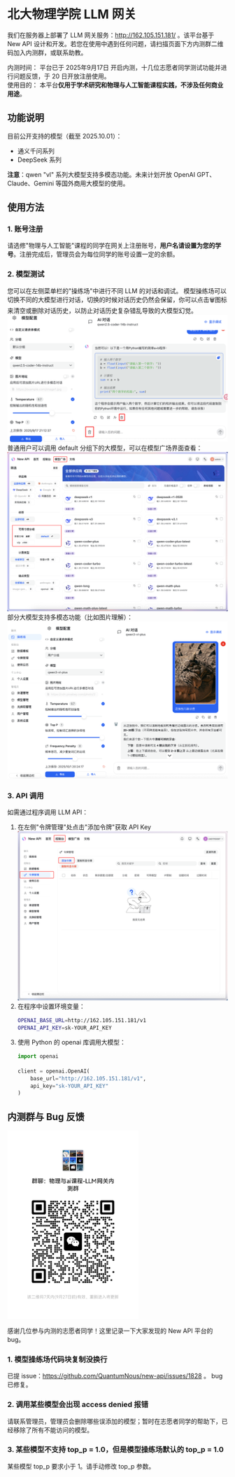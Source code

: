 # 北大物理学院 LLM 网关

我们在服务器上部署了 LLM 网关服务：http://162.105.151.181/ 。该平台基于 New API 设计和开发。若您在使用中遇到任何问题，请扫描页面下方内测群二维码加入内测群，或联系助教。

内测时间： 平台已于 2025年9月17日 开启内测，十几位志愿者同学测试功能并进行问题反馈，于 20 日开放注册使用。  
使用目的： 本平台**仅用于学术研究和物理与人工智能课程实践，不涉及任何商业用途**。  

## 功能说明

目前公开支持的模型（截至 2025.10.01）：
- 通义千问系列
- DeepSeek 系列

**注意**：qwen "vl" 系列大模型支持多模态功能。未来计划开放 OpenAI GPT、Claude、Gemini 等国外商用大模型的使用。

## 使用方法

### 1. 账号注册
请选修"物理与人工智能"课程的同学在网关上注册账号，**用户名请设置为您的学号**。注册完成后，管理员会为每位同学的账号设置一定的余额。
<!-- 然后请根据下图做账号设置，将“接受未设置价格模型”选项从“关”切换到“开：
![账号设置](./llm-gateway/1.png) -->

### 2. 模型测试
您可以在左侧菜单栏的"操练场"中进行不同 LLM 的对话和调试。
模型操练场可以切换不同的大模型进行对话，切换的时候对话历史仍然会保留，你可以点击🗑️图标来清空或删除对话历史，以防止对话历史复杂错乱导致的大模型幻觉。
![对话历史管理](./llm-gateway/2.png)
普通用户可以调用 default 分组下的大模型，可以在模型广场界面查看：
![可以访问的大模型](./llm-gateway/5.png)
部分大模型支持多模态功能（比如图片理解）：
![图片理解](./llm-gateway/6.png)

### 3. API 调用
如需通过程序调用 LLM API：

1. 在左侧"令牌管理"处点击"添加令牌"获取 API Key
   ![获取 API Key](./llm-gateway/4.png)
2. 在程序中设置环境变量：
   ```bash
   OPENAI_BASE_URL=http://162.105.151.181/v1
   OPENAI_API_KEY=sk-YOUR_API_KEY
   ```
3. 使用 Python 的 openai 库调用大模型：
   ```python
   import openai
   
   client = openai.OpenAI(
       base_url="http://162.105.151.181/v1",
       api_key="sk-YOUR_API_KEY"
   )
   ```

## 内测群与 Bug 反馈

<img src="./llm-gateway/3.jpg" alt="内测群二维码" width="300" />

感谢几位参与内测的志愿者同学！这里记录一下大家发现的 New API 平台的 bug。

### 1. 模型操练场代码块复制没换行

已提 issue：https://github.com/QuantumNous/new-api/issues/1828 。
bug 已修复。

### 2. 调用某些模型会出现 access denied 报错

请联系管理员，管理员会删除哪些误添加的模型；暂时在志愿者同学的帮助下，已经移除了所有不能访问的模型。

### 3. 某些模型不支持 top_p = 1.0，但是模型操练场默认的 top_p = 1.0

某些模型 top_p 要求小于 1。请手动修改 top_p 参数。
